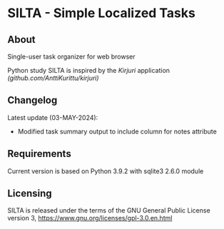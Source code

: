 # SILTA - Simple Localized Tasks

## About
Single-user task organizer for web browser

Python study SILTA is inspired by the *Kirjuri* application *(github.com/AnttiKurittu/kirjuri)*

## Changelog
Latest update (03-MAY-2024):
  - Modified task summary output to include column for notes attribute

## Requirements
Current version is based on Python 3.9.2 with sqlite3 2.6.0 module


## Licensing
SILTA is released under the terms of the GNU General Public License version 3, https://www.gnu.org/licenses/gpl-3.0.en.html
